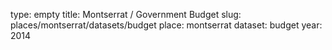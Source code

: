 type: empty
title: Montserrat / Government Budget
slug: places/montserrat/datasets/budget
place: montserrat
dataset: budget
year: 2014
